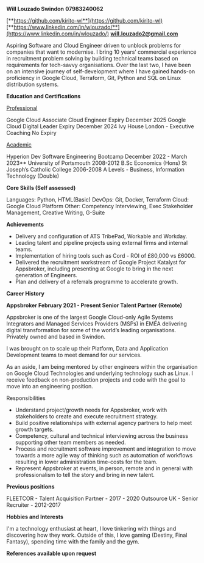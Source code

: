 **Will Louzado
Swindon**
**07983240062**

[**https://github.com/kirito-wl**](https://github.com/kirito-wl)
[**https://www.linkedin.com/in/wlouzado/**](https://www.linkedin.com/in/wlouzado/)
[**will.louzado2@gmail.com**](mailto:will.louzado2@gmail.com)

Aspiring Software and Cloud Engineer driven to unblock problems for companies that want to modernise. I bring 10 years’ commercial experience in recruitment problem solving by building technical teams based on requirements for tech-savvy organisations. Over the last two, I have been on an intensive journey of self-development where I have gained hands-on proficiency in Google Cloud, Terraform, Git, Python and SQL on Linux distribution systems.

**Education and Certifications**

<ins>Professional<ins/> 

Google Cloud Associate Cloud Engineer 		Expiry December 2025
Google Cloud Digital Leader		 	 				Expiry December 2024
Ivy House London - Executive Coaching		No Expiry

<ins>Academic<ins/>

Hyperion Dev
Software Engineering Bootcamp					December 2022 - March 2023**
University of Portsmouth								2008-2012
B.Sc Economics (Hons)
St Joseph’s Catholic College							2006-2008
A Levels - Business, Information Technology (Double)

**Core Skills (Self assessed)**

Languages: Python, HTML(Basic)
DevOps: Git, Docker, Terraform
Cloud: Google Cloud Platform
Other: Competency Interviewing, Exec Stakeholder Management, Creative Writing, G-Suite

**Achievements**


- Delivery and configuration of ATS TribePad, Workable and Workday.
- Leading talent and pipeline projects using external firms and internal teams.
- Implementation of hiring tools such as Cord -  ROI of £80,000 vs £6000.
- Delivered the recruitment workstream of Google Project Katalyst for Appsbroker, including presenting at Google to bring in the next generation of Engineers.
- Plan and delivery of a referrals programme to accelerate growth.

**Career History**

**Appsbroker							February 2021 - Present
Senior Talent Partner (Remote)**

Appsbroker is one of the largest Google Cloud-only Agile Systems Integrators and Managed Services Providers (MSPs) in EMEA delivering digital transformation for some of the world’s leading organisations. Privately owned and based in Swindon.

I was brought on to scale up their Platform, Data and Application Development teams to meet demand for our services.

As an aside, I am being mentored by other engineers within the organisation on Google Cloud Technologies and underlying technology such as Linux. I receive feedback on non-production projects and code with the goal to move into an engineering position.

Responsibilities

- Understand project/growth needs for Appsbroker, work with stakeholders to create and execute recruitment strategy.
- Build positive relationships with external agency partners to help meet growth targets.
- Competency, cultural and technical interviewing across the business supporting other team members as needed.
- Process and recruitment software improvement and integration to move towards a more agile way of thinking such as automation of workflows resulting in lower administration time-costs for the team.
- Represent Appsbroker at events, in person, remote and in general with professionalism to tell the story and bring in new talent.

**Previous positions**

FLEETCOR - Talent Acquisition Partner - 2017 - 2020
Outsource UK - Senior Recruiter - 2012-2017

**Hobbies and Interests**

I'm a technology enthusiast at heart, I love tinkering with things and discovering how they work. Outside of this, I love gaming (Destiny, Final Fantasy), spending time with the family and the gym.

**References available upon request**
